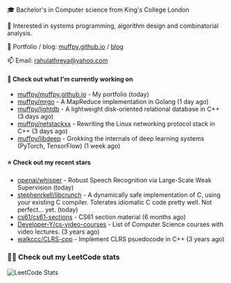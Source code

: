 🎓 Bachelor's in Computer science from King's College London  

🔭 Interested in systems programming, algorithm design and combinatorial analysis.

🤗 Portfolio / blog: [muffpy.github.io](https://muffpy.github.io/) / [blog](https://muffpy.github.io/blog)

📫 Email: [rahulathreya@yahoo.com](mailto:rahulathreya@yahoo.com)

#### 👷 Check out what I'm currently working on

- [muffpy/muffpy.github.io](https://github.com/muffpy/muffpy.github.io) - My portfolio (today)
- [muffpy/mrgo](https://github.com/muffpy/mrgo) - A MapReduce implementation in Golang (1 day ago)
- [muffpy/lightdb](https://github.com/muffpy/lightdb) - A lightweight disk-oriented relational database in C&#43;&#43; (3 days ago)
- [muffpy/netstackxx](https://github.com/muffpy/netstackxx) - Rewriting the Linux networking protocol stack in C&#43;&#43; (3 days ago)
- [muffpy/libdeep](https://github.com/muffpy/libdeep) - Grokking the internals of deep learning systems (PyTorch, TensorFlow) (1 week ago)

#### ⭐ Check out my recent stars

- [openai/whisper](https://github.com/openai/whisper) - Robust Speech Recognition via Large-Scale Weak Supervision (today)
- [stephenrkell/libcrunch](https://github.com/stephenrkell/libcrunch) - A dynamically safe implementation of C, using your existing C compiler. Tolerates idiomatic C code pretty well. Not perfect... yet. (today)
- [cs61/cs61-sections](https://github.com/cs61/cs61-sections) - CS61 section material (6 months ago)
- [Developer-Y/cs-video-courses](https://github.com/Developer-Y/cs-video-courses) - List of Computer Science courses with video lectures. (3 years ago)
- [walkccc/CLRS-cpp](https://github.com/walkccc/CLRS-cpp) - Implement CLRS psuedocode in C&#43;&#43; (3 years ago)

### 👨‍💻 Check out my LeetCode stats
![LeetCode Stats](https://leetcode.card.workers.dev/lcascension?theme=unicorn&font=baloo&extension=null)
